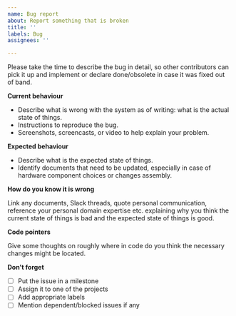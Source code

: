 ```yaml
---
name: Bug report
about: Report something that is broken
title: ''
labels: Bug
assignees: ''

---
```


Please take the time to describe the bug in detail, so other contributors can pick it up and implement or declare done/obsolete in case it was fixed out of band.

**Current behaviour**
* Describe what is wrong with the system as of writing: what is the actual state of things.
* Instructions to reproduce the bug.
* Screenshots, screencasts, or video to help explain your problem.

**Expected behaviour**
* Describe what is the expected state of things.
* Identify documents that need to be updated, especially in case of hardware component choices or changes assembly.

**How do you know it is wrong**

Link any documents, Slack threads, quote personal communication, reference your personal domain expertise etc. explaining why you think the current state of things is bad and the expected state of things is good.

**Code pointers**

Give some thoughts on roughly where in code do you think the necessary changes might be located.

**Don't forget**
- [ ] Put the issue in a milestone
- [ ] Assign it to one of the projects
- [ ] Add appropriate labels
- [ ] Mention dependent/blocked issues if any
